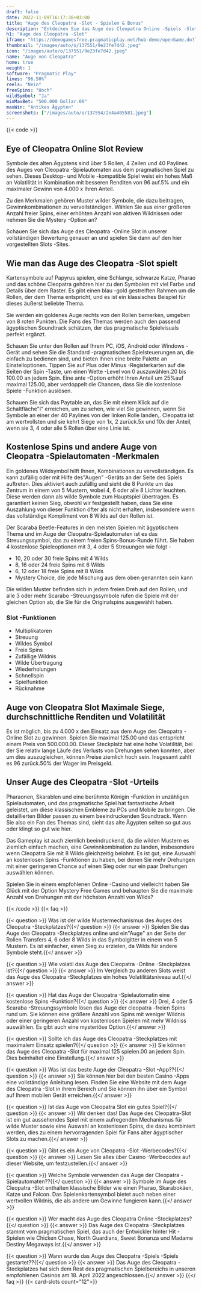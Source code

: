 ```yaml
---
draft: false
date: 2022-11-09T16:17:38+03:00
title: "Auge des Cleopatra -Slot - Spielen & Bonus"
description: "Entdecken Sie das Auge des Cleopatra Online -Spiels -Slot -Gameplays und die Funktionen in unserer vollständigen Rezension, in der wir uns auch ansehen, wo wir es mit dem besten Casino -Bonus spielen können."
h1: "Auge des Cleopatra -Slot"
iframe: "https://demogamesfree.pragmaticplay.net/hub-demo/openGame.do?lang=en&cur=EUR&websiteUrl=https%3A%2F%2Fclienthub.pragmaticplay.com%2F&gcpif=2273&gameSymbol=vs40cleoeye&jurisdiction=99&lobbyUrl="
thumbnail: "/images/auto/o/137551/9e23fe7d42.jpeg"
icon: "/images/auto/o/137551/9e23fe7d42.jpeg"
name: "Auge von Cleopatra"
home: true
weight: 1
software: "Pragmatic Play"
lines: "96.50%"
reels: "Nein"
freeSpins: "Hoch"
wildSymbol: "Ja"
minMaxBet: "500.000 Dollar.00"
maxWin: "Antikes Ägypten"
screenshots: ["/images/auto/o/137554/2e4a405581.jpeg"]
---
```


{{< code >}}<h2>Eye of Cleopatra Online Slot Review</h2><p>Symbole des alten Ägyptens sind über 5 Rollen, 4 Zeilen und 40 Paylines des Auges von Cleopatra -Spielautomaten aus dem pragmatischen Spiel zu sehen. Dieses Desktop- und Mobile -kompatible Spiel weist ein hohes Maß an Volatilität in Kombination mit besseren Renditen von 96 auf.5% und ein maximaler Gewinn von 4.000 x Ihren Anteil.</p><p>Zu den Merkmalen gehören Muster wilder Symbole, die dazu beitragen, Gewinnkombinationen zu vervollständigen. Wählen Sie aus einer größeren Anzahl freier Spins, einer erhöhten Anzahl von aktiven Wildnissen oder nehmen Sie die Mystery -Option an?</p><p>Schauen Sie sich das Auge des Cleopatra -Online Slot in unserer vollständigen Bewertung genauer an und spielen Sie dann auf den hier vorgestellten Slots -Sites.</p><h2>Wie man das Auge des Cleopatra -Slot spielt</h2><p>Kartensymbole auf Papyrus spielen, eine Schlange, schwarze Katze, Pharao und das schöne Cleopatra gehören hier zu den Symbolen mit viel Farbe und Details über dem Raster. Es gibt einen blau -gold gestreiften Rahmen um die Rollen, der dem Thema entspricht, und es ist ein klassisches Beispiel für dieses äußerst beliebte Thema.</p><p>Sie werden ein goldenes Auge rechts von den Rollen bemerken, umgeben von 8 roten Punkten. Die Fans des Themas werden auch den passend ägyptischen Soundtrack schätzen, der das pragmatische Spielvisuals perfekt ergänzt.</p><p>Schauen Sie unter den Rollen auf Ihrem PC, iOS, Android oder Windows -Gerät und sehen Sie die Standard -pragmatischen Spielsteuerungen an, die einfach zu bedienen sind, und bieten Ihnen eine breite Palette an Einstelloptionen. Tippen Sie auf Plus oder Minus -Registerkarten auf die Seiten der Spin -Taste, um einen Wette -Level von 0 auszuwählen.20 bis 100.00 an jedem Spin. Eine ante -Option erhöht Ihren Anteil um 25%auf maximal 125.00, aber verdoppelt die Chancen, dass Sie die kostenlose Spiele -Funktion auslösen.</p><p>Schauen Sie sich das Paytable an, das Sie mit einem Klick auf die Schaltfläche"I" erreichen, um zu sehen, wie viel Sie gewinnen, wenn Sie Symbole an einer der 40 Paylines von der linken Rolle landen,. Cleopatra ist am wertvollsten und sie kehrt Siege von 1x, 2 zurück.5x und 10x der Anteil, wenn sie 3, 4 oder alle 5 Rollen über eine Linie ist.</p><h2>Kostenlose Spins und andere Auge von Cleopatra -Spielautomaten -Merkmalen</h2><p>Ein goldenes Wildsymbol hilft Ihnen, Kombinationen zu vervollständigen. Es kann zufällig oder mit Hilfe des"Augen" -Geräts an der Seite des Spiels auftreten. Dies aktiviert auch zufällig und sieht die 8 Punkte um das Zentrum in einem von 5 Mustern, wobei 4, 6 oder alle 8 Lichter leuchten. Diese werden dann als wilde Symbole zum Hauptspiel übertragen. Es garantiert keinen Sieg, obwohl wir festgestellt haben, dass Sie eine Auszahlung von dieser Funktion öfter als nicht erhalten, insbesondere wenn das vollständige Kompliment von 8 Wilds auf den Rollen ist.</p><p>Der Scaraba Beetle-Features in den meisten Spielen mit ägyptischem Thema und im Auge der Cleopatra-Spielautomaten ist es das Streuungssymbol, das zu einem freien Spins-Bonus-Runde führt. Sie haben 4 kostenlose Spieleoptionen mit 3, 4 oder 5 Streuungen wie folgt -</p><ul><li>10, 20 oder 30 freie Spins mit 4 Wilds</li><li>8, 16 oder 24 freie Spins mit 6 Wilds</li><li>6, 12 oder 18 freie Spins mit 8 Wilds</li><li>Mystery Choice, die jede Mischung aus dem oben genannten sein kann</li></ul><p>Die wilden Muster befinden sich in jedem freien Dreh auf den Rollen, und alle 3 oder mehr Scarabo -Streuungssymbole rufen die Spiele mit der gleichen Option ab, die Sie für die Originalspins ausgewählt haben.</p><h3>
Slot -Funktionen</h3><ul>
<li></span>
Multiplikatoren</li>
<li></span>
Streuung</li>
<li></span>
Wildes Symbol</li>
<li></span>
Freie Spins</li>
<li></span>
Zufällige Wildnis</li>
<li></span>
Wilde Übertragung</li>
<li></span>
Wiederholungen</li>
<li></span>
Schnellspin</li>
<li></span>
Spielfunktion</li>
<li></span>
Rücknahme</li></ul><h2>Auge von Cleopatra Slot Maximale Siege, durchschnittliche Renditen und Volatilität</h2><p>Es ist möglich, bis zu 4.000 x den Einsatz aus dem Auge des Cleopatra -Online Slot zu gewinnen. Spielen Sie maximal 125.00 und das entspricht einem Preis von 500.000.00. Dieser Steckplatz hat eine hohe Volatilität, bei der Sie relativ lange Läufe des Verlusts von Drehungen sehen konnten, aber um dies auszugleichen, können Preise ziemlich hoch sein. Insgesamt zahlt es 96 zurück.50% der Wager im Preisgeld.</p><h2>Unser Auge des Cleopatra -Slot -Urteils</h2><p>Pharaonen, Skarablen und eine berühmte Königin -Funktion in unzähligen Spielautomaten, und das pragmatische Spiel hat fantastische Arbeit geleistet, um diese klassischen Embleme zu PCs und Mobile zu bringen. Die detaillierten Bilder passen zu einem beeindruckenden Soundtrack. Wenn Sie also ein Fan des Themas sind, sieht das alte Ägypten selten so gut aus oder klingt so gut wie hier.</p><p>Das Gameplay ist auch ziemlich beeindruckend, da die wilden Mustern es ziemlich einfach machen, eine Gewinnkombination zu landen, insbesondere wenn Cleopatra Sie mit 8 Wilds gleichzeitig belohnt. Es ist gut, eine Auswahl an kostenlosen Spins -Funktionen zu haben, bei denen Sie mehr Drehungen mit einer geringeren Chance auf einen Sieg oder nur ein paar Drehungen auswählen können.</p><p>Spielen Sie in einem empfohlenen Online -Casino und vielleicht haben Sie Glück mit der Option Mystery Free Games und behaupten Sie die maximale Anzahl von Drehungen mit der höchsten Anzahl von Wilds?</p>
{{< /code >}}
{{< faq >}}

{{< question >}} Was ist der wilde Mustermechanismus des Auges des Cleopatra -Steckplatzes?{{</ question >}}
{{< answer >}} Spielen Sie das Auge des Cleopatra -Steckplatzes online und ein"Auge" an der Seite der Rollen Transfers 4, 6 oder 8 Wilds in das Symbolgitter in einem von 5 Mustern. Es ist einfacher, einen Sieg zu erzielen, da Wilds für andere Symbole steht.{{</ answer >}}

{{< question >}} Wie volatil das Auge des Cleopatra -Online -Steckplatzes ist?{{</ question >}}
{{< answer >}} Im Vergleich zu anderen Slots weist das Auge des Cleopatra -Steckplatzes ein hohes Volatilitätsniveau auf.{{</ answer >}}

{{< question >}} Hat das Auge der Cleopatra -Spielautomatin eine kostenlose Spins -Funktion?{{</ question >}}
{{< answer >}} Drei, 4 oder 5 Scaraba -Streuungssymbole lösen das Auge der cleopatra -freien Spins rund um. Sie können eine größere Anzahl von Spins mit weniger Wildnis oder einer geringeren Anzahl von kostenlosen Spielen mit mehr Wildniss auswählen. Es gibt auch eine mysteriöse Option.{{</ answer >}}

{{< question >}} Sollte ich das Auge des Cleopatra -Steckplatzes mit maximalem Einsatz spielen?{{</ question >}}
{{< answer >}} Sie können das Auge des Cleopatra -Slot für maximal 125 spielen.00 an jedem Spin. Dies beinhaltet eine Einstellung.{{</ answer >}}

{{< question >}} Was ist das beste Auge der Cleopatra -Slot -App??{{</ question >}}
{{< answer >}} Sie können hier bei den besten Casino -Apps eine vollständige Anleitung lesen. Finden Sie eine Website mit dem Auge des Cleopatra -Slot in ihrem Bereich und Sie können ihn über ein Symbol auf Ihrem mobilen Gerät erreichen.{{</ answer >}}

{{< question >}} Ist das Auge von Cleopatra Slot ein gutes Spiel?{{</ question >}}
{{< answer >}} Wir denken das! Das Auge des Cleopatra-Slot ist ein gut aussehendes Spiel mit einem aufregenden Mechanismus für wilde Muster sowie eine Auswahl an kostenlosen Spins, die dazu kombiniert werden, dies zu einem hervorragenden Spiel für Fans alter ägyptischer Slots zu machen.{{</ answer >}}

{{< question >}} Gibt es ein Auge von Cleopatra -Slot -Werbecodes?{{</ question >}}
{{< answer >}} Lesen Sie alles über Casino -Werbecodes auf dieser Website, um festzustellen.{{</ answer >}}

{{< question >}} Welche Symbole verwenden das Auge der Cleopatra -Spielautomaten??{{</ question >}}
{{< answer >}} Symbole im Auge des Cleopatra -Slot enthalten klassische Bilder wie einen Pharao, Skarabokäen, Katze und Falcon. Das Spielenkartensymbol bietet auch neben einer wertvollen Wildnis, die als andere um Gewinne fungieren kann.{{</ answer >}}

{{< question >}} Wer macht das Auge des Cleopatra Online -Steckplatzes?{{</ question >}}
{{< answer >}} Das Auge des Cleopatra -Steckplatzes stammt vom pragmatischen Spiel, das auch der Entwickler hinter Hit -Spielen wie Chicken Chase, North Guardians, Sweet Bonanza und Madame Destiny Megaways ist.{{</ answer >}}

{{< question >}} Wann wurde das Auge des Cleopatra -Spiels -Spiels gestartet??{{</ question >}}
{{< answer >}} Das Auge des Cleopatra -Steckplatzes hat sich dem Rest des pragmatischen Spielbereichs in unseren empfohlenen Casinos am 18. April 2022 angeschlossen.{{</ answer >}}
{{</ faq >}}
{{< card-slots count="12">}}